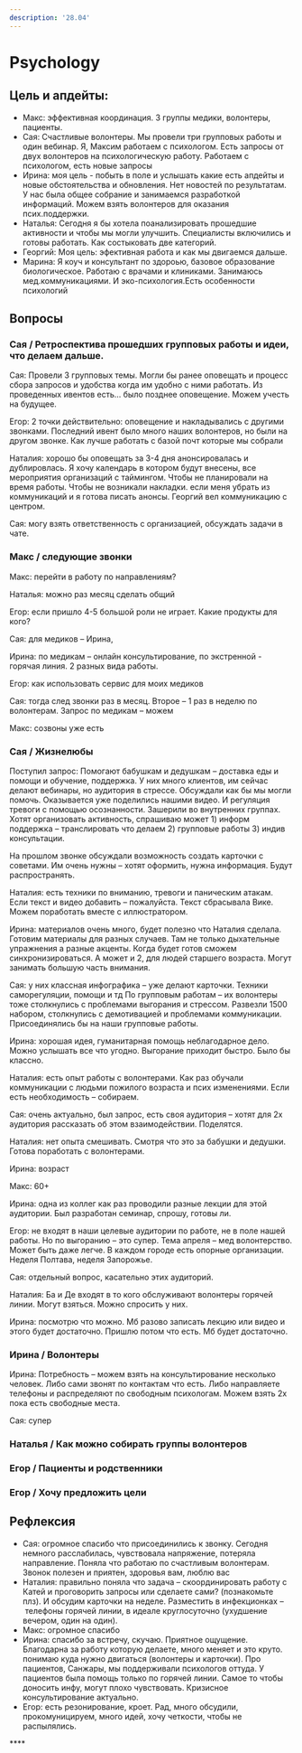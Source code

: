 ```yaml
---
description: '28.04'
---
```


# Psychology

## Цель и апдейты: 

* Макс: эффективная координация. 3 группы медики, волонтеры, пациенты. 
* Сая: Счастливые волонтеры. Мы провели три групповых работы и один вебинар. Я, Максим работаем с психологом. Есть запросы от двух волонтеров на психологическую работу. Работаем с психологом, есть новые запросы
* Ирина: моя цель - побыть в поле и услышать какие есть апдейты и новые обстоятельства и обновления. Нет новостей по результатам. У нас была общее собрание и занимаемся разработкой информаций. Можем взять волонтеров для оказания псих.поддержки. 
* Наталья: Сегодня я бы хотела поанализировать прошедшие активности и чтобы мы могли улучшить. Специалисты включились и готовы работать. Как состыковать две категорий. 
* Георгий: Моя цель: эфективная работа и как мы двигаемся дальше.  
* Марина: Я коуч и консультант по здороью, базовое образование биологическое. Работаю с врачами и клиниками. Занимаюсь мед.коммуникациями. И эко-психология.Есть особенности психологий

## **Вопросы**

### Сая / Ретроспектива прошедших групповых работы и идеи, что делаем дальше. 

Сая: Провели 3 групповых темы. Могли бы ранее оповещать и процесс сбора запросов и удобства когда им удобно с ними работать. Из проведенных ивентов есть... было позднее оповещение. Можем учесть на будущее.  

Егор: 2 точки действительно: оповещение и накладывались с другими звонками. Последний ивент было много наших волонтеров, но были на другом звонке. Как лучше работать с базой почт которые мы собрали

Наталия: хорошо бы оповещать за 3-4 дня анонсировалась и дублировлась. Я хочу календарь в котором будут внесены, все мероприятия организаций с таймингом. Чтобы не планировали на время работы. Чтобы не возникали накладки. если меня убрать из коммуникаций и я готова писать анонсы. Георгий вел коммуникацию с центром.

Сая: могу взять ответственность с организацией, обсуждать задачи в чате.

### Макс / следующие звонки

Макс: перейти в работу по направлениям?

Наталья: можно раз месяц сделать общий

Егор: если пришло 4-5 большой роли не играет. Какие продукты для кого?

Сая: для медиков – Ирина, 

Ирина: по медикам – онлайн консультирование, по экстренной - горячая линия. 2 разных вида работы. 

Егор: как использовать сервис для моих медиков

Сая: тогда след звонки раз в месяц. Второе – 1 раз в неделю по волонтерам. Запрос по медикам – можем

Макс: созвоны уже есть

### Сая / Жизнелюбы

Поступил запрос: Помогают бабушкам и дедушкам – доставка еды и помощи и обучение, поддержка. У них много клиентов, им сейчас делают вебинары, но аудитория в стрессе. Обсуждали как бы мы могли помочь. Оказывается уже поделились нашими видео. И регуляция тревоги с помощью осознанности. Зашерили во внутренних группах. Хотят организовать активность, спрашиваю может 1\) информ поддержка – транслировать что делаем 2\) групповые работы 3\) индив консультации. 

На прошлом звонке обсуждали возможность создать карточки с советами. Им очень нужны – хотят оформить, нужна информация. Будут распространять. 

Наталия: есть техники по вниманию, тревоги и паническим атакам. Если текст и видео добавить – пожалуйста. Текст сбрасывала Вике. Можем поработать вместе с иллюстратором.

Ирина: материалов очень много, будет полезно что Наталия сделала. Готовим материалы для разных случаев. Там не только дыхательные упражнения а разные акценты. Когда будет готов сможем синхронизироваться. А может и 2, для людей старшего возраста. Могут занимать большую часть внимания. 

Сая: у них классная инфографика – уже делают карточки. Техники саморегуляции, помощи и тд По групповым работам – их волонтеры тоже столкнулись с проблемами выгорания и стрессом. Развезли 1500 набором, столкнулись с демотивацией и проблемами коммуникации. Присоединялись бы на наши групповые работы.

Ирина: хорошая идея, гуманитарная помощь неблагодарное дело. Можно услышать все что угодно. Выгорание приходит быстро. Было бы классно. 

Наталия: есть опыт работы с волонтерами. Как раз обучали коммуникации с людьми пожилого возраста и псих изменениями. Если есть необходимость – собираем.

Сая: очень актуально, был запрос, есть своя аудитория – хотят для 2х аудитория рассказать об этом взаимодействии. Поделятся.

Наталия: нет опыта смешивать. Смотря что это за бабушки и дедушки. Готова поработать с волонтерами.

Ирина: возраст

Макс: 60+

Ирина: одна из коллег как раз проводили разные лекции для этой аудитории. Был разработан семинар, спрошу, готовы ли.

Егор: не входят в наши целевые аудитории по работе, не в поле нашей работы. Но по выгоранию – это супер. Тема апреля – мед волонтерство. Может быть даже легче. В каждом городе есть опорные организации. Неделя Полтава, неделя Запорожье. 

Сая: отдельный вопрос, касательно этих аудиторий.

Наталия: Ба и Де входят в то кого обслуживают волонтеры горячей линии. Могут взяться. Можно спросить у них. 

Ирина: посмотрю что можно. Мб разово записать лекцию или видео и этого будет достаточно. Пришлю потом что есть. Мб будет достаточно.

### Ирина / Волонтеры 

Ирина: Потребность – можем взять на консультирование несколько человек. Либо сами звонят по контактам что есть. Либо направляете телефоны и распределяют по свободным психологам. Можем взять 2х пока есть свободные места.

Сая: супер

### Наталья / Как можно собирать группы волонтеров

### Егор / Пациенты и родственники

### Егор / Хочу предложить цели

## Рефлексия

* Сая: огромное спасибо что присоединились к звонку. Сегодня немного расслабилась, чувствовала напряжение, потеряла направление. Поняла что работаю по счастливым волонтерам. Звонок полезен и приятен, здоровья вам, люблю вас
* Наталия: правильно поняла что задача – скоординировать работу с Катей и проговорить запросы или сделаете сами? \(познакомьте плз\). И обсудим карточки на неделе. Разместить в инфекционках – телефоны горячей линии, в идеале круглосуточно \(ухудшение вечером, один на один\).
* Макс: огромное спасибо
* Ирина: спасибо за встречу, скучаю. Приятное ощущение. Благодарна за работу которую делаете, много меняет и это круто. понимаю куда нужно двигаться \(волонтеры и карточки\). Про пациентов, Санжары, мы поддерживали психологов оттуда. У пациентов была помощь только по горячей линии. Самое то чтобы доносить инфу, могут плохо чувствовать. Кризисное консультирование актуально.
* Егор: есть резонирование, кроет. Рад, много обсудили, прокомуницируем, много идей, хочу четкости, чтобы не распылялись. 

\*\*\*\*


